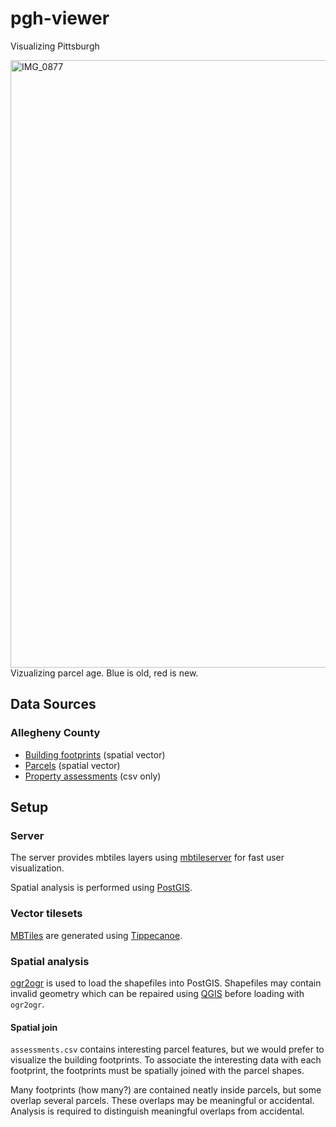 # pgh-viewer

Visualizing Pittsburgh

<img width="972" alt="IMG_0877" src="https://user-images.githubusercontent.com/8193781/155641891-51366251-214b-4c7e-b2cb-ad819a2fc1fc.png">
Vizualizing parcel age. Blue is old, red is new.

## Data Sources

### Allegheny County

- [Building footprints](https://www.pasda.psu.edu/uci/DataSummary.aspx?dataset=1195) (spatial vector)
- [Parcels](https://www.pasda.psu.edu/uci/DataSummary.aspx?dataset=1214) (spatial vector)
- [Property assessments](https://data.wprdc.org/dataset/property-assessments) (csv only)

## Setup

### Server

The server provides mbtiles layers using [mbtileserver](https://github.com/consbio/mbtileserver) for fast user visualization.

Spatial analysis is performed using [PostGIS](https://postgis.net).

### Vector tilesets

[MBTiles](https://docs.mapbox.com/help/glossary/mbtiles/) are generated using [Tippecanoe](https://github.com/mapbox/tippecanoe).

### Spatial analysis

[ogr2ogr](https://gdal.org/programs/ogr2ogr.html) is used to load the shapefiles into PostGIS. Shapefiles may contain invalid geometry which can be repaired using [QGIS](https://qgis.org) before loading with `ogr2ogr`.

#### Spatial join

`assessments.csv` contains interesting parcel features, but we would prefer to visualize the building footprints. To associate the interesting data with each footprint, the footprints must be spatially joined with the parcel shapes.

Many footprints (how many?) are contained neatly inside parcels, but some overlap several parcels. These overlaps may be meaningful or accidental. Analysis is required to distinguish meaningful overlaps from accidental.
